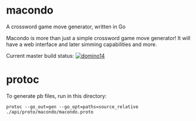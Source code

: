 # macondo

A crossword game move generator, written in Go

Macondo is more than just a simple crossword game move generator! It will have a web interface and later simming capabilities and more.

Current master build status:
[![domino14](https://circleci.com/gh/domino14/macondo.svg?style=svg)](https://circleci.com/gh/domino14/macondo)

# protoc

To generate pb files, run in this directory:

`protoc --go_out=gen --go_opt=paths=source_relative ./api/proto/macondo/macondo.proto`

